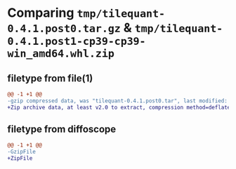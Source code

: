 # Comparing `tmp/tilequant-0.4.1.post0.tar.gz` & `tmp/tilequant-0.4.1.post1-cp39-cp39-win_amd64.whl.zip`

## filetype from file(1)

```diff
@@ -1 +1 @@
-gzip compressed data, was "tilequant-0.4.1.post0.tar", last modified: Sat Nov  5 15:12:29 2022, max compression
+Zip archive data, at least v2.0 to extract, compression method=deflate
```

## filetype from diffoscope

```diff
@@ -1 +1 @@
-GzipFile
+ZipFile
```


